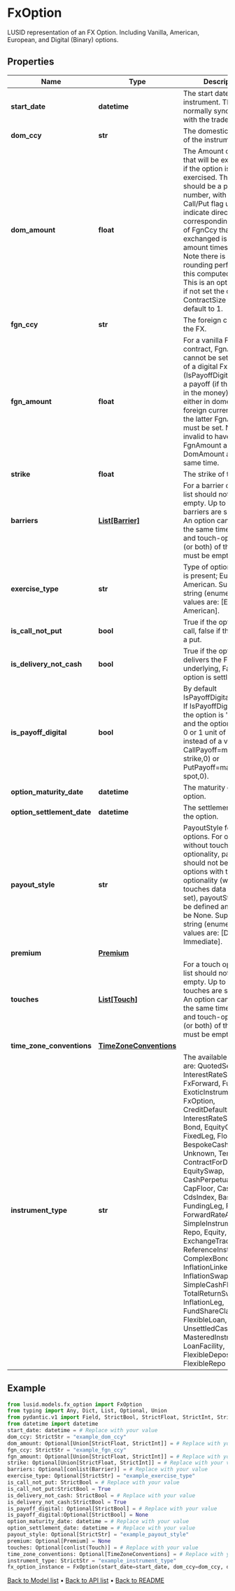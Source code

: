 # FxOption

LUSID representation of an FX Option.  Including Vanilla, American, European, and Digital (Binary) options.
## Properties
Name | Type | Description | Notes
------------ | ------------- | ------------- | -------------
**start_date** | **datetime** | The start date of the instrument. This is normally synonymous with the trade-date. | 
**dom_ccy** | **str** | The domestic currency of the instrument. | 
**dom_amount** | **float** | The Amount of DomCcy that will be exchanged if the option is exercised.  This amount should be a positive number, with the Call/Put flag used to indicate direction.  The corresponding amount of FgnCcy that will be exchanged is this amount times the strike.  Note there is no rounding performed on this computed value.  This is an optional field, if not set the option ContractSize will default to 1. | [optional] 
**fgn_ccy** | **str** | The foreign currency of the FX. | 
**fgn_amount** | **float** | For a vanilla FxOption contract, FgnAmount cannot be set.  In case of a digital FxOption (IsPayoffDigital&#x3D;&#x3D;true)  a payoff (if the option is in the money) can be either  in domestic or in foreign currency - for the latter  FgnAmount must be set.  Note: It is invalid to have FgnAmount and DomAmount  at the same time. | [optional] 
**strike** | **float** | The strike of the option. | [optional] 
**barriers** | [**List[Barrier]**](Barrier.md) | For a barrier option the list should not be empty. Up to two barriers are supported.  An option cannot be at the same time barrier- and touch-option.  One (or both) of the lists must be empty. | [optional] 
**exercise_type** | **str** | Type of optionality that is present; European, American.    Supported string (enumeration) values are: [European, American]. | [optional] 
**is_call_not_put** | **bool** | True if the option is a call, false if the option is a put. | 
**is_delivery_not_cash** | **bool** | True if the option delivers the FX underlying, False if the option is settled in cash. | 
**is_payoff_digital** | **bool** | By default IsPayoffDigital is false. If IsPayoffDigital&#x3D;true,  the option is &#39;digital&#39;, and the option payoff is 0 or 1 unit of currency,  instead of a vanilla CallPayoff&#x3D;max(spot-strike,0) or PutPayoff&#x3D;max(strike-spot,0). | [optional] 
**option_maturity_date** | **datetime** | The maturity date of the option. | 
**option_settlement_date** | **datetime** | The settlement date of the option. | 
**payout_style** | **str** | PayoutStyle for touch options.                For options without touch optionality, payoutStyle should not be set.  For options with touch optionality (where the touches data has been set), payoutStyle must be defined and cannot be None.    Supported string (enumeration) values are: [Deferred, Immediate]. | [optional] 
**premium** | [**Premium**](Premium.md) |  | [optional] 
**touches** | [**List[Touch]**](Touch.md) | For a touch option the list should not be empty. Up to two touches are supported.  An option cannot be at the same time barrier- and touch-option.  One (or both) of the lists must be empty. | [optional] 
**time_zone_conventions** | [**TimeZoneConventions**](TimeZoneConventions.md) |  | [optional] 
**instrument_type** | **str** | The available values are: QuotedSecurity, InterestRateSwap, FxForward, Future, ExoticInstrument, FxOption, CreditDefaultSwap, InterestRateSwaption, Bond, EquityOption, FixedLeg, FloatingLeg, BespokeCashFlowsLeg, Unknown, TermDeposit, ContractForDifference, EquitySwap, CashPerpetual, CapFloor, CashSettled, CdsIndex, Basket, FundingLeg, FxSwap, ForwardRateAgreement, SimpleInstrument, Repo, Equity, ExchangeTradedOption, ReferenceInstrument, ComplexBond, InflationLinkedBond, InflationSwap, SimpleCashFlowLoan, TotalReturnSwap, InflationLeg, FundShareClass, FlexibleLoan, UnsettledCash, Cash, MasteredInstrument, LoanFacility, FlexibleDeposit, FlexibleRepo | 
## Example

```python
from lusid.models.fx_option import FxOption
from typing import Any, Dict, List, Optional, Union
from pydantic.v1 import Field, StrictBool, StrictFloat, StrictInt, StrictStr, conlist, validator
from datetime import datetime
start_date: datetime = # Replace with your value
dom_ccy: StrictStr = "example_dom_ccy"
dom_amount: Optional[Union[StrictFloat, StrictInt]] = # Replace with your value
fgn_ccy: StrictStr = "example_fgn_ccy"
fgn_amount: Optional[Union[StrictFloat, StrictInt]] = # Replace with your value
strike: Optional[Union[StrictFloat, StrictInt]] = # Replace with your value
barriers: Optional[conlist(Barrier)] = # Replace with your value
exercise_type: Optional[StrictStr] = "example_exercise_type"
is_call_not_put: StrictBool = # Replace with your value
is_call_not_put:StrictBool = True
is_delivery_not_cash: StrictBool = # Replace with your value
is_delivery_not_cash:StrictBool = True
is_payoff_digital: Optional[StrictBool] = # Replace with your value
is_payoff_digital:Optional[StrictBool] = None
option_maturity_date: datetime = # Replace with your value
option_settlement_date: datetime = # Replace with your value
payout_style: Optional[StrictStr] = "example_payout_style"
premium: Optional[Premium] = None
touches: Optional[conlist(Touch)] = # Replace with your value
time_zone_conventions: Optional[TimeZoneConventions] = # Replace with your value
instrument_type: StrictStr = "example_instrument_type"
fx_option_instance = FxOption(start_date=start_date, dom_ccy=dom_ccy, dom_amount=dom_amount, fgn_ccy=fgn_ccy, fgn_amount=fgn_amount, strike=strike, barriers=barriers, exercise_type=exercise_type, is_call_not_put=is_call_not_put, is_delivery_not_cash=is_delivery_not_cash, is_payoff_digital=is_payoff_digital, option_maturity_date=option_maturity_date, option_settlement_date=option_settlement_date, payout_style=payout_style, premium=premium, touches=touches, time_zone_conventions=time_zone_conventions, instrument_type=instrument_type)

```

[Back to Model list](../README.md#documentation-for-models) &#8226; [Back to API list](../README.md#documentation-for-api-endpoints) &#8226; [Back to README](../README.md)

